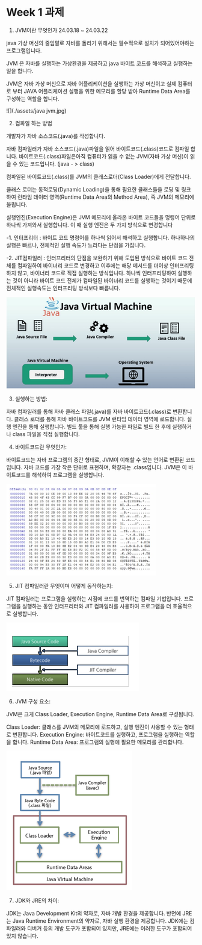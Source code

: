 # Week 1 과제

1. JVM이란 무엇인가
24.03.18 ~  24.03.22

java 가상 머신의 줄임말로 자바를 돌리기 위해서는 필수적으로 설치가 되어있어야하는 프로그램입니다. 

JVM 은 자바를 실행하는 가상환경을 제공하고 java 바이트 코드를 해석하고 실행하는 일을 합니다. 

JVM은 자바 가상 머신으로 자바 어플리케이션을 실행하는 가상 머신이고 실제 컴퓨터로 부터 JAVA 어플리케이션 실행을 위한 메모리를 할당 받아 Runtime Data Area를 구성하는 역할을 합니다.

![](./assets/java jvm.jpg)


2. 컴파일 하는 방법

개발자가 자바 소스코드(.java)를 작성합니다.

자바 컴파일러가 자바 소스코드(.java)파일을 읽어 바이트코드(.class)코드로 컴파일 합니다. 바이트코드(.class)파일은아직 컴퓨터가 읽을 수 없는 JVM(자바 가상 머신)이 읽을 수 있는 코드입니다. (java - > class)

컴파일된 바이트코드(.class)를 JVM의 클래스로더(Class Loader)에게 전달합니다.

클래스 로더는 동적로딩(Dynamic Loading)을 통해 필요한 클래스들을 로딩 및 링크하여 런타임 데이터 영역(Runtime Data Area의 Method Area), 즉 JVM의 메모리에 올립니다.

실행엔진(Execution Engine)은 JVM 메모리에 올라온 바이트 코드들을 명령어 단위로 하나씩 가져와서 실행합니다. 이 때 실행 엔진은 두 가지 방식으로 변경합니다

-1. 인터프리터 : 바이트 코드 명령어를 하나씩 읽어서 해석하고 실행합니다. 하나하나의 실행은 빠르나, 전체적인 실행 속도가 느리다는 단점을 가집니다.

-2. JIT컴파일러 : 인터프리터의 단점을 보완하기 위해 도입된 방식으로 바이트 코드 전체를 컴파일하여 바이너리 코드로 변경하고 이후에는 해당 메서드를 더이상 인터프리팅 하지 않고, 바이너리 코드로 직접 실행하는 방식입니다. 하나씩 인터프리팅하여 실행하는 것이 아니라 바이트 코드 전체가 컴파일된 바이너리 코드를 실행하는 것이기 때문에 전체적인 실행속도는 인터프리팅 방식보다 빠릅니다.

![](./assets/img2.JPG)



3. 실행하는 방법:

자바 컴파일러를 통해 자바 클래스 파일(.java)를 자바 바이트코드(.class)로 변환합니다.
클래스 로더를 통해 자바 바이트코드를 JVM 런타임 데이터 영역에 로드합니다.
실행 엔진을 통해 실행합니다.
빌드 툴을 통해 실행 가능한 파일로 빌드 한 후에 실행하거나 class 파일을 직접 실행합니다.


4. 바이트코드란 무엇인가:

바이트코드는 자바 프로그램의 중간 형태로, JVM이 이해할 수 있는 언어로 변환된 코드입니다. 자바 코드를 가장 작은 단위로 표현하며, 확장자는 .class입니다. JVM은 이 바이트코드를 해석하여 프로그램을 실행합니다.

![](./assets/image4.png)

5. JIT 컴파일러란 무엇이며 어떻게 동작하는지:

JIT 컴파일러는 프로그램을 실행하는 시점에 코드를 번역하는 컴파일 기법입니다. 프로그램을 실행하는 동안 인터프리터와 JIT 컴파일러를 사용하여 프로그램을 더 효율적으로 실행합니다.

![](./assets/image2.png)

6. JVM 구성 요소:

JVM은 크게 Class Loader, Execution Engine, Runtime Data Area로 구성됩니다.

Class Loader: 클래스를 JVM의 메모리에 로드하고, 실행 엔진이 사용할 수 있는 형태로 변환합니다.
Execution Engine: 바이트코드를 실행하고, 프로그램을 실행하는 역할을 합니다.
Runtime Data Area: 프로그램의 실행에 필요한 메모리를 관리합니다.

![](./assets/image3.png)

7. JDK와 JRE의 차이:

JDK는 Java Development Kit의 약자로, 자바 개발 환경을 제공합니다. 반면에 JRE는 Java Runtime Environment의 약자로, 자바 실행 환경을 제공합니다. JDK에는 컴파일러와 디버거 등의 개발 도구가 포함되어 있지만, JRE에는 이러한 도구가 포함되어 있지 않습니다.